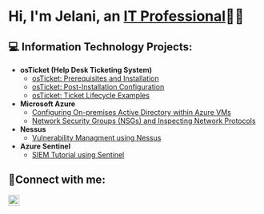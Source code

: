 <h1>Hi, I'm Jelani, an <a href="https://www.linkedin.com/in/jesus-rodriguez-72072119b">IT Professional</a>👨‍💻</h1>

<h2>💻 Information Technology Projects:</h2>

- <b>osTicket (Help Desk Ticketing System)</b>
  - [osTicket: Prerequisites and Installation](https://github.com/JDanielRod/osticket-prereqs)
  - [osTicket: Post-Installation Configuration](https://github.com/JDanielRod/post-install-config)
  - [osTicket: Ticket Lifecycle Examples](https://github.com/JDanielRod/ticket-lifecycle)
- <b>Microsoft Azure</b>
  - [Configuring On-premises Active Directory within Azure VMs](https://github.com/JDanielRod/Configuring-on-premises-AD-within-Azure)
  - [Network Security Groups (NSGs) and Inspecting Network Protocols](https://github.com/JDanielRod/NSGs-and-Inspecting-Network-Protocols)
- <b>Nessus</b>
  - [Vulnerability Managment using Nessus](https://github.com/JDanielRod/Vulnerability-Managment-using-Nessus)
- <b>Azure Sentinel</b>
  - [SIEM Tutorial using Sentinel](https://github.com/JDanielRod/SIEM-Tutorial-using-Sentinel)

<h2>🤳Connect with me:</h2>


[<img align="left" alt="Josh | LinkedIn" width="22px" src="https://cdn.jsdelivr.net/npm/simple-icons@v3/icons/linkedin.svg" />][linkedin]



[linkedin]: https://www.linkedin.com/in/jelani-forde-750995217/


